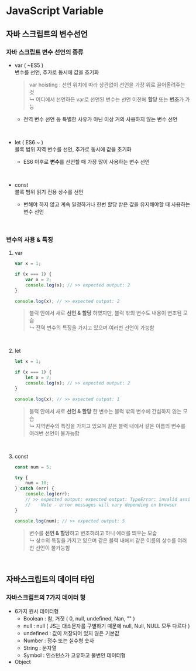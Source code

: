 # JavaScript Variable
## 자바 스크립트의 변수선언
### 자바 스크립트 변수 선언의 종류

- var ( ~ES5 ) <br>
    변수를 선언, 추가로 동시에 값을 초기화 <br>
    > var hoisting : 선언 위치에 따라 상관없이 선언을 가장 위로 끌어올려주는 것 <br>
    > ↳ 어디에서 선언하든 var로 선언된 변수는 선언 이전에 **할당** 또는 **변조**가 가능

    - 전역 변수 선언 등 특별한 사유가 아닌 이상 거의 사용하지 않는 변수 선언

<br>

- let ( ES6 ~ ) <br>
    블록 범위 지역 변수를 선언, 추가로 동시에 값을 초기화

    - ES6 이후로 **변수**를 선언할 때 가장 많이 사용하는 변수 선언

<br>

- const <br>
    블록 범위 읽기 전용 상수를 선언

    - 변해야 하지 않고 계속 일정하거나 한번 할당 받은 값을 유지해야할 때 사용하는 변수 선언

<br>

### 변수의 사용 & 특징
1. var
    ``` javascript
    var x = 1;

    if (x === 1) {
        var x = 2;
        console.log(x); // >> expected output: 2
    }

    console.log(x); // >> expected output: 2
    ```
    > 블럭 안에서 새로 **선언 & 할당** 하였지만, 블럭 밖의 변수도 내용이 변조된 모습 <br>
    > ↳ 전역 변수의 특징을 가지고 있으며 여러번 선언이 가능함

<br>

2. let
    ``` javascript
    let x = 1;

    if (x === 1) {
        let x = 2;
        console.log(x); // >> expected output: 2
    }

    console.log(x); // >> expected output: 1
    ```
    > 블럭 안에서 새로 **선언 & 할당** 한 변수는 블럭 밖의 변수에 간섭하지 않는 모습 <br>
    > ↳ 지역번수의 특징을 가지고 있으며 같은 블럭 내에서 같은 이름의 변수를 여러번 선언이 불가능함

<br>

3. const
    ``` javascript
    const num = 5;

    try {
        num = 10;
    } catch (err) {
        console.log(err); 
        // >> expected output: expected output: TypeError: invalid assignment to const `num'
        //    Note - error messages will vary depending on browser
    }

    console.log(num); // >> expected output: 5
    ```
    > 변수를 **선언 & 할당**하고 변조하려고 하니 에러를 띄우는 모습 <br>
    > ↳ 상수의 특징을 가지고 있으며 같은 블력 내에서 같은 이름의 상수를 여러번 선언이 불가능함

<br>

## 자바스크립트의 데이터 타입
### 자바스크립트의 7가지 데이터 형
- 6가지 원시 데이터형
    - Boolean : 참, 거짓 ( 0, null, undefined, Nan, "" )
    -    null : null ( JS는 대소문자를 구별하기 때문에 null, Null, NULL 모두 다르다 )
    - undefined : 값이 저장되어 있지 않은 기본값
    - Number : 정수 또는 실수형 숫자
    - String : 문자열
    - Symbol : 인스턴스가 고유하고 불변인 데이터형
- Object